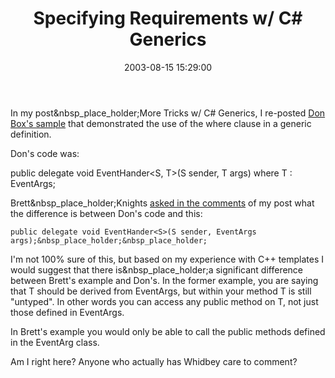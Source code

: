 ﻿---
layout: post
title: "Specifying Requirements w/ C# Generics"
comments: false
date: 2003-08-15 15:29:00
categories:
 - Technology
subtext-id: c4323f0c-b2c3-4a5e-bbfb-16065bf96a90
alias: /blog/Specifying-Requirements-w-C-Generics.aspx
---


In my post&nbsp_place_holder;More Tricks w/ C# Generics, I re-posted [Don Box's sample](http://www.gotdotnet.com/team/dbox/default.aspx?key=2003-08-12T06:11:19Z) that demonstrated the use of the where clause in a generic definition.

Don's code was:

public delegate void EventHander<S, T>(S sender, T args) where T : EventArgs;

Brett&nbsp_place_holder;Knights [asked in the comments](http://www.peterprovost.org/weblog/CommentView.aspx?guid=11b9894c-6f46-4b3e-b10c-4b341f75a789) of my post what the difference is between Don's code and this:
    
    public delegate void EventHander<S>(S sender, EventArgs args);&nbsp_place_holder;&nbsp_place_holder;

I'm not 100% sure of this, but based on my experience with C++ templates I would suggest that there is&nbsp_place_holder;a significant difference between Brett's example and Don's. In the former example, you are saying that T should be derived from EventArgs, but within your method T is still "untyped". In other words you can access any public method on T, not just those defined in EventArgs.

In Brett's example you would only be able to call the public methods defined in the EventArg class.

Am I right here? Anyone who actually has Whidbey care to comment?
